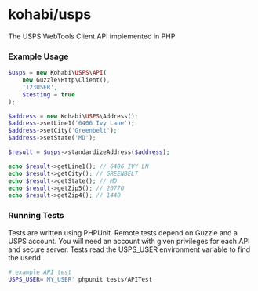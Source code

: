 kohabi/usps
========

The USPS WebTools Client API implemented in PHP

### Example Usage
```php
$usps = new Kohabi\USPS\API(
	new Guzzle\Http\Client(),
	'123USER',
	$testing = true
);

$address = new Kohabi\USPS\Address();
$address->setLine1('6406 Ivy Lane');
$address->setCity('Greenbelt');
$address->setState('MD');

$result = $usps->standardizeAddress($address);

echo $result->getLine1(); // 6406 IVY LN
echo $result->getCity(); // GREENBELT
echo $result->getState(); // MD
echo $result->getZip5(); // 20770
echo $result->getZip4(); // 1440
```

### Running Tests

Tests are written using PHPUnit.
Remote tests depend on Guzzle and a USPS account.
You will need an account with given privileges for each API and secure server.
Tests read the USPS_USER environment variable to find the userid.

```bash
# example API test
USPS_USER='MY_USER' phpunit tests/APITest
```
